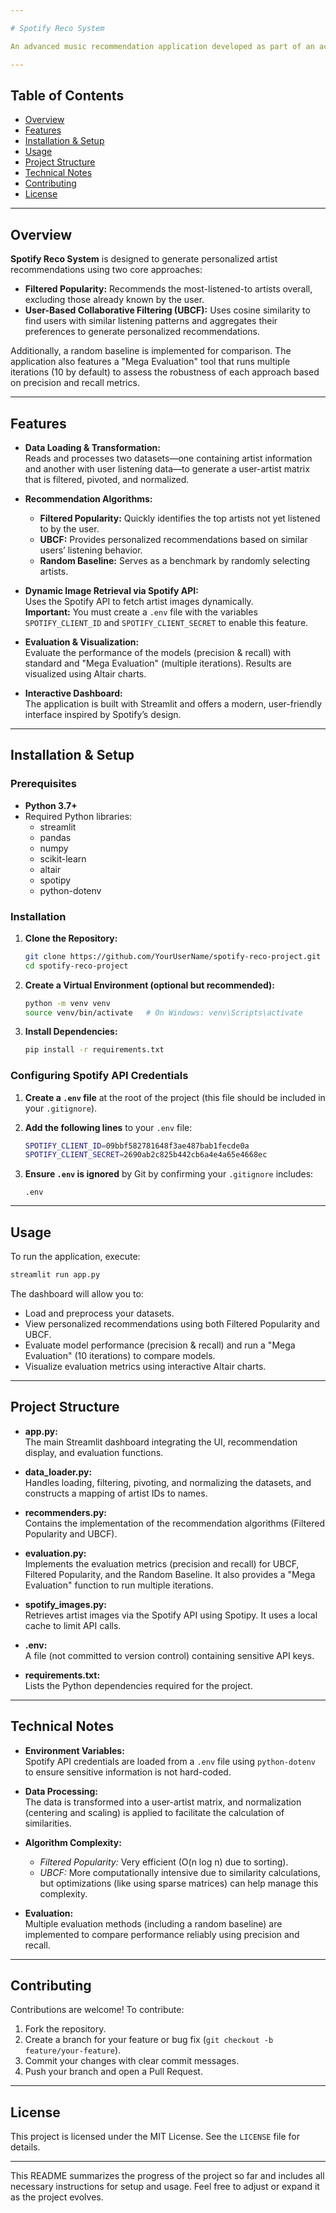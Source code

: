```yaml
---

# Spotify Reco System

An advanced music recommendation application developed as part of an academic project. This system uses two main recommendation approaches—Filtered Popularity and User-Based Collaborative Filtering (UBCF)—and includes robust evaluation methods along with an interactive Streamlit dashboard.

---
```


## Table of Contents

- [Overview](#overview)
- [Features](#features)
- [Installation & Setup](#installation--setup)
- [Usage](#usage)
- [Project Structure](#project-structure)
- [Technical Notes](#technical-notes)
- [Contributing](#contributing)
- [License](#license)

---

## Overview

**Spotify Reco System** is designed to generate personalized artist recommendations using two core approaches:

- **Filtered Popularity:** Recommends the most-listened-to artists overall, excluding those already known by the user.
- **User-Based Collaborative Filtering (UBCF):** Uses cosine similarity to find users with similar listening patterns and aggregates their preferences to generate personalized recommendations.

Additionally, a random baseline is implemented for comparison. The application also features a "Mega Evaluation" tool that runs multiple iterations (10 by default) to assess the robustness of each approach based on precision and recall metrics.

---

## Features

- **Data Loading & Transformation:**  
  Reads and processes two datasets—one containing artist information and another with user listening data—to generate a user-artist matrix that is filtered, pivoted, and normalized.

- **Recommendation Algorithms:**  
  - **Filtered Popularity:** Quickly identifies the top artists not yet listened to by the user.
  - **UBCF:** Provides personalized recommendations based on similar users’ listening behavior.
  - **Random Baseline:** Serves as a benchmark by randomly selecting artists.

- **Dynamic Image Retrieval via Spotify API:**  
  Uses the Spotify API to fetch artist images dynamically.  
  **Important:** You must create a `.env` file with the variables `SPOTIFY_CLIENT_ID` and `SPOTIFY_CLIENT_SECRET` to enable this feature.

- **Evaluation & Visualization:**  
  Evaluate the performance of the models (precision & recall) with standard and "Mega Evaluation" (multiple iterations). Results are visualized using Altair charts.

- **Interactive Dashboard:**  
  The application is built with Streamlit and offers a modern, user-friendly interface inspired by Spotify’s design.

---

## Installation & Setup

### Prerequisites

- **Python 3.7+**
- Required Python libraries:  
  - streamlit  
  - pandas  
  - numpy  
  - scikit-learn  
  - altair  
  - spotipy  
  - python-dotenv

### Installation

1. **Clone the Repository:**

   ```bash
   git clone https://github.com/YourUserName/spotify-reco-project.git
   cd spotify-reco-project
   ```

2. **Create a Virtual Environment (optional but recommended):**

   ```bash
   python -m venv venv
   source venv/bin/activate   # On Windows: venv\Scripts\activate
   ```

3. **Install Dependencies:**

   ```bash
   pip install -r requirements.txt
   ```

### Configuring Spotify API Credentials

1. **Create a `.env` file** at the root of the project (this file should be included in your `.gitignore`).

2. **Add the following lines** to your `.env` file:

   ```bash
   SPOTIFY_CLIENT_ID=09bbf582781648f3ae487bab1fecde0a
   SPOTIFY_CLIENT_SECRET=2690ab2c825b442cb6a4e4a65e4668ec
   ```

3. **Ensure `.env` is ignored** by Git by confirming your `.gitignore` includes:

   ```
   .env
   ```

---

## Usage

To run the application, execute:

```bash
streamlit run app.py
```

The dashboard will allow you to:
- Load and preprocess your datasets.
- View personalized recommendations using both Filtered Popularity and UBCF.
- Evaluate model performance (precision & recall) and run a "Mega Evaluation" (10 iterations) to compare models.
- Visualize evaluation metrics using interactive Altair charts.

---

## Project Structure

- **app.py:**  
  The main Streamlit dashboard integrating the UI, recommendation display, and evaluation functions.

- **data_loader.py:**  
  Handles loading, filtering, pivoting, and normalizing the datasets, and constructs a mapping of artist IDs to names.

- **recommenders.py:**  
  Contains the implementation of the recommendation algorithms (Filtered Popularity and UBCF).

- **evaluation.py:**  
  Implements the evaluation metrics (precision and recall) for UBCF, Filtered Popularity, and the Random Baseline. It also provides a "Mega Evaluation" function to run multiple iterations.

- **spotify_images.py:**  
  Retrieves artist images via the Spotify API using Spotipy. It uses a local cache to limit API calls.

- **.env:**  
  A file (not committed to version control) containing sensitive API keys.

- **requirements.txt:**  
  Lists the Python dependencies required for the project.

---

## Technical Notes

- **Environment Variables:**  
  Spotify API credentials are loaded from a `.env` file using `python-dotenv` to ensure sensitive information is not hard-coded.

- **Data Processing:**  
  The data is transformed into a user-artist matrix, and normalization (centering and scaling) is applied to facilitate the calculation of similarities.

- **Algorithm Complexity:**  
  - *Filtered Popularity:* Very efficient (O(n log n) due to sorting).  
  - *UBCF:* More computationally intensive due to similarity calculations, but optimizations (like using sparse matrices) can help manage this complexity.

- **Evaluation:**  
  Multiple evaluation methods (including a random baseline) are implemented to compare performance reliably using precision and recall.

---

## Contributing

Contributions are welcome! To contribute:

1. Fork the repository.
2. Create a branch for your feature or bug fix (`git checkout -b feature/your-feature`).
3. Commit your changes with clear commit messages.
4. Push your branch and open a Pull Request.

---

## License

This project is licensed under the MIT License. See the `LICENSE` file for details.

---

This README summarizes the progress of the project so far and includes all necessary instructions for setup and usage. Feel free to adjust or expand it as the project evolves.
